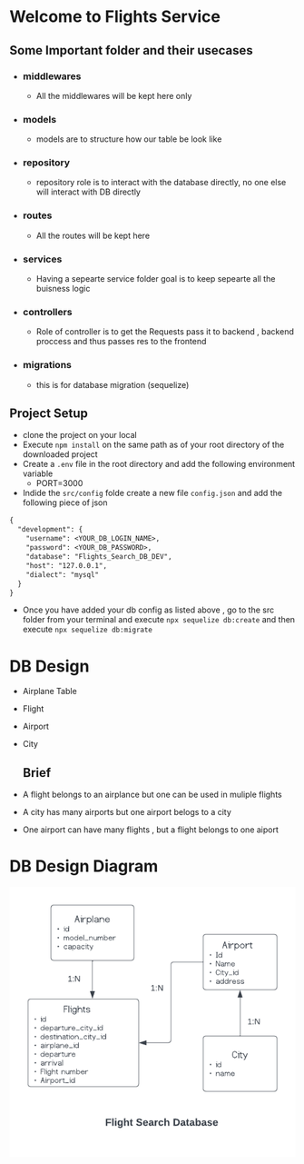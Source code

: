# Welcome to Flights Service

## Some Important folder and their usecases

- ### middlewares
  - All the middlewares will be kept here only
- ### models
  - models are to structure how our table be look like
- ### repository
  - repository role is to interact with the database directly, no one else will interact with DB directly
- ### routes
  - All the routes will be kept here
- ### services
  - Having a sepearte service folder goal is to keep sepearte all the buisness logic
- ### controllers
  - Role of controller is to get the Requests pass it to backend , backend proccess and thus passes res to the frontend
- ### migrations
  - this is for database migration (sequelize)

## Project Setup

- clone the project on your local
- Execute `npm install` on the same path as of your root directory of the downloaded project
- Create a `.env` file in the root directory and add the following environment variable
  - PORT=3000
- Indide the `src/config` folde create a new file `config.json` and add the following piece of json

```
{
  "development": {
    "username": <YOUR_DB_LOGIN_NAME>,
    "password": <YOUR_DB_PASSWORD>,
    "database": "Flights_Search_DB_DEV",
    "host": "127.0.0.1",
    "dialect": "mysql"
  }
}
```

- Once you have added your db config as listed above , go to the src folder from your terminal and execute `npx sequelize db:create`
  and then execute
  `npx sequelize db:migrate`

# DB Design

- Airplane Table
- Flight
- Airport
- City

  ## Brief

- A flight belongs to an airplance but one can be used in muliple flights
- A city has many airports but one airport belogs to a city
- One airport can have many flights , but a flight belongs to one aiport

# DB Design Diagram

![Alt text](designDiagram.png)
